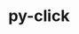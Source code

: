 ---
title: "py-click"
layout: cache
categories: [package, develop-2025-01-26]
meta: {"versions": ["8.1.8"], "compilers": ["gcc@=11.4.0", "gcc@=13.2.0", "gcc@=7.5.0"], "oss": ["ubuntu18.04", "ubuntu22.04", "ubuntu24.04"], "platforms": ["linux"], "targets": ["aarch64", "x86_64_v3"], "stacks": ["hep", "ml-linux-aarch64-cpu", "ml-linux-aarch64-cuda", "ml-linux-x86_64-cpu", "ml-linux-x86_64-cuda", "radiuss", "root"], "num_specs": 4, "num_specs_by_stack": {"root": 4, "radiuss": 1, "hep": 1, "ml-linux-aarch64-cuda": 1, "ml-linux-aarch64-cpu": 1, "ml-linux-x86_64-cuda": 1, "ml-linux-x86_64-cpu": 1}}
spec_details: [{"hash": "n4wmmn4xpmlneegpz4qbwaamh3fs46mc", "compiler": "gcc@=7.5.0", "versions": ["8.1.8"], "os": "ubuntu18.04", "platform": "linux", "target": "x86_64_v3", "variants": ["build_system=python_pip"], "stacks": ["root", "radiuss"], "size": "-", "tarball": "https://binaries.spack.io/develop-2025-01-26/build_cache/linux-ubuntu18.04-x86_64_v3/gcc-7.5.0/py-click-8.1.8/linux-ubuntu18.04-x86_64_v3-gcc-7.5.0-py-click-8.1.8-n4wmmn4xpmlneegpz4qbwaamh3fs46mc.spack"}, {"hash": "sd6tkbzimjls33oyatouwna4rxppfwss", "compiler": "gcc@=11.4.0", "versions": ["8.1.8"], "os": "ubuntu22.04", "platform": "linux", "target": "x86_64_v3", "variants": ["build_system=python_pip"], "stacks": ["root", "hep"], "size": "-", "tarball": "https://binaries.spack.io/develop-2025-01-26/build_cache/linux-ubuntu22.04-x86_64_v3/gcc-11.4.0/py-click-8.1.8/linux-ubuntu22.04-x86_64_v3-gcc-11.4.0-py-click-8.1.8-sd6tkbzimjls33oyatouwna4rxppfwss.spack"}, {"hash": "gswabuxhlonvf3edncramnnhv33iotsa", "compiler": "gcc@=13.2.0", "versions": ["8.1.8"], "os": "ubuntu24.04", "platform": "linux", "target": "aarch64", "variants": ["build_system=python_pip"], "stacks": ["ml-linux-aarch64-cuda", "root", "ml-linux-aarch64-cpu"], "size": "-", "tarball": "https://binaries.spack.io/develop-2025-01-26/build_cache/linux-ubuntu24.04-aarch64/gcc-13.2.0/py-click-8.1.8/linux-ubuntu24.04-aarch64-gcc-13.2.0-py-click-8.1.8-gswabuxhlonvf3edncramnnhv33iotsa.spack"}, {"hash": "sfoubcubrjh2vvexrgfyp5ko2n4xodce", "compiler": "gcc@=13.2.0", "versions": ["8.1.8"], "os": "ubuntu24.04", "platform": "linux", "target": "x86_64_v3", "variants": ["build_system=python_pip"], "stacks": ["ml-linux-x86_64-cuda", "root", "ml-linux-x86_64-cpu"], "size": "-", "tarball": "https://binaries.spack.io/develop-2025-01-26/build_cache/linux-ubuntu24.04-x86_64_v3/gcc-13.2.0/py-click-8.1.8/linux-ubuntu24.04-x86_64_v3-gcc-13.2.0-py-click-8.1.8-sfoubcubrjh2vvexrgfyp5ko2n4xodce.spack"}]
---